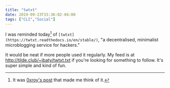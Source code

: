 ```yaml
---
title: "twtxt"
date: 2019-09-23T15:36:02-04:00
tags: ["CLI","Social"]
---
```


I was reminded today[^0xroy] of `[twtxt](https://twtxt.readthedocs.io/en/stable/)`, "a decentralised, minimalist microblogging service for hackers."

It would be neat if more people used it regularly. My feed is at http://tilde.club/~jbaty/twtxt.txt if you're looking for something to follow. It's super simple and kind of fun.

[^0xroy]: It was [0xroy's post](https://www.0xroy.me/2019/09/23/i-created-a.html) that made me think of it.

